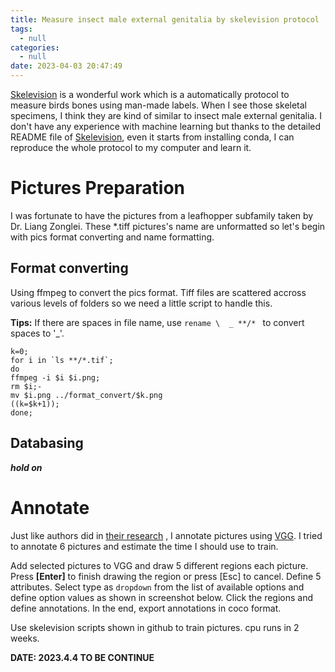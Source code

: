 ```yaml
---
title: Measure insect male external genitalia by skelevision protocol
tags:
  - null
categories:
  - null
date: 2023-04-03 20:47:49
---
```



[Skelevision](https://github.com/bcweeks/Skelevision) is a wonderful work which is a automatically protocol to measure birds bones using man-made labels. When I see those skeletal specimens, I think they are kind of similar to insect male external genitalia. I don't have any experience with machine learning but thanks to the detailed README file of [Skelevision](https://github.com/bcweeks/Skelevision), even it starts from installing conda, I can reproduce the whole  protocol to my computer and learn it.

# Pictures Preparation 

I was fortunate to have the pictures from a leafhopper subfamily taken by Dr. Liang Zonglei. These \*.tiff pictures's name are unformatted so let's begin with pics format converting and name formatting.

## Format converting
Using ffmpeg to convert the pics format. Tiff files are scattered accross various levels of folders so we need a little script to handle this.

**Tips:** If there are spaces in file name, use `rename \  _ **/* ` to convert spaces to '\_'.

```
k=0;
for i in `ls **/*.tif`; 
do 
ffmpeg -i $i $i.png; 
rm $i;-
mv $i.png ../format_convert/$k.png
((k=$k+1));
done;
```



## Databasing

***hold on***

# Annotate
Just like authors did in [their research](https://besjournals.onlinelibrary.wiley.com/doi/full/10.1111/2041-210X.13864) , I annotate pictures using [VGG](https://www.robots.ox.ac.uk/~vgg/software/via/). I tried to annotate 6 pictures and estimate the time I should use to train. 

Add selected pictures to VGG and draw 5 different regions each picture.  Press **[Enter]** to finish drawing the region or press [Esc] to cancel.  Define 5 attributes. 
Select type as `dropdown` from the list of available options and define option values as shown in screenshot below. Click the regions and define annotations. In the end, export annotations in coco format.

Use skelevision scripts shown in github to train pictures. cpu runs in 2 weeks.

**DATE: 2023.4.4 TO BE CONTINUE**
